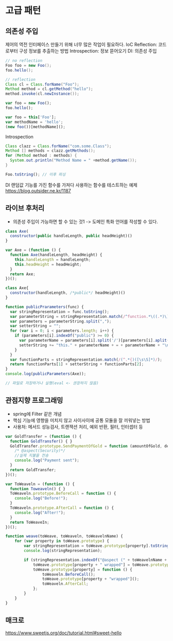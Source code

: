 # 고급 패턴

## 의존성 주입
제어의 역전
인터페이스 만들기 위해 너무 많은 작업이 필요하다.
IoC
Reflection: 코드로부터 구성 정보를 추출하는 방법
Introspection: 정보 뜯어오기
DI: 의존성 주입

```java
// no reflection
Foo foo = new Foo();
foo.hello();

// reflection
Class cl = Class.forName("Foo");
Method method = cl.getMethod("hello");
method.invoke(cl.newInstance());
```

```javascript
var foo = new Foo();
foo.hello();

var foo = this['Foo'];
var methodName = 'hello';
(new foo())[methodName]();
```

Introspection
```java
Class clazz = Class.forName("com.some.Class");
Method [] methods = clazz.getMethods();
for (Method method : methods) {
  System.out.println("Method Name = " +method.getName());
}
```

```javascript
Foo.toString(); // 이후 파싱
```

DI
랜덤값 기능를 가진 함수를 가져다 사용하는 함수를 테스트하는 예제
https://blog.outsider.ne.kr/1187

## 라이브 후처리
- 의존성 주입이 가능하면 할 수 있는 것1 -> 도메인 특화 언어를 작성할 수 있다.
``` javascript
class Axe(
  constructor(public handleLength, public headHeight)()
}

var Axe = (function () {
  function Axe(handleLength, headHeight) {
    this.handleLength = handleLength;
    this.headHeight = headHeight;
  }
  return Axe;
})();

class Axe{
  constructor(handleLength, /*public*/ headHeight)()
}

function publicPrarameters(func) {
  var stringRepresentation = func.toString();
  var parameterString = stringRepresentation.match(/^function.*\((.*)\)/)[1];
  var parameters = parameterString.split(",");
  var setterString = "";
  for (var i = 0; i < parameters.length; i++) {
    if (parameters[i].indexOf("public") >= 0) {
      var parameterName = parameters[i].split('/')[parameters[i].aplit('/').length-1].trim();
      setterString += "this." + parameterName + = + parameterName + "\n";
    }
  }
  var functionParts = stringRepresentation.match(/(^.*{)([\s\S]*)/);
  return functionParts[1] + setterString + functionParts[2];
}
console.log(publicParameters(Axe));

// 파일로 저장하거나 실행(eval <- 권장하지 않음)
```

## 관점지향 프로그래밍
- spring에 Filter 같은 개념
- 핵심 기능에 영향을 미치지 않고 사이사이에 공통 모듈을 잘 끼워넣는 방법
- 사용처: 메서드 성능검사, 트랜잭션 처리, 예외 반환, 필터, 인터셉터 등

```javascript
var GoldTransfer = (function () { 
  function GoldTransfer() { }
  GoldTransfer.prototype.SendPaymentOfGold = function (amountOfGold, destination) {
    /* @aspect(Security)*/
    //실제 지불을 전송
    console.log("Payment sent");
  }
  return GoldTransfer;
})();

var ToWeaveln = (function () {
  function Toweaveln() { }
  ToWeaveln.prototype.BeforeCall = function () {
    console.log("Before!"); 
  }
  ToWeaveln.prototype.AfterCall = function () {
    console.log("After!");
  }
  return ToWeaveIn;
})(); 

function weave(toWeave, toWeaveln, toWeavelnName) {
    for (var property in toWeave.prototype) {
        var stringRepresentation = toWeave.prototype[property].toString();
        console.log(stringRepresentation);

        if (stringRepresentation.indexOf("@aspect (" + toWeavelnName + ")") >= 0) {
            toWeave.prototype[property + " wrapped"] = toWeave.prototype[property];
            toWeave.prototype[property] = function () {
                toWeaveln.BeforeCall();
                toWeave.prototype[property + "wrapped"]();
                toWeaveln.AfterCall;
            };
        }
    }
}
```

## 매크로 
https://www.sweetjs.org/doc/tutorial.html#sweet-hello
